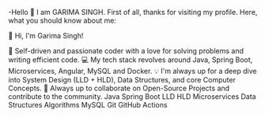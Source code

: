-Hello 👋 I am GARIMA SINGH.
First of all, thanks for visiting my profile. Here, what you should know about me:

👋 Hi, I'm Garima Singh!

🔧 Self-driven and passionate coder with a love for solving problems and writing efficient code.
💻 My tech stack revolves around Java, Spring Boot, Microservices, Angular, MySQL and Docker.
💡 I'm always up for a deep dive into System Design (LLD + HLD), Data Structures, and core Computer Concepts.
🤝 Always up to collaborate on Open-Source Projects and contribute to the community.
Java Spring Boot LLD HLD Microservices Data Structures Algorithms MySQL Git GitHub Actions

<!---
Garima-techie/Garima-techie is a ✨ special ✨ repository because its `README.md` (this file) appears on your GitHub profile.
You can click the Preview link to take a look at your changes.
--->
